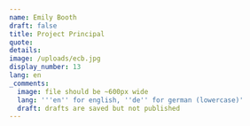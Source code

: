```yaml
---
name: Emily Booth
draft: false
title: Project Principal
quote:
details:
image: /uploads/ecb.jpg
display_number: 13
lang: en
_comments:
  image: file should be ~600px wide
  lang: '''en'' for english, ''de'' for german (lowercase)'
  draft: drafts are saved but not published
---
```

